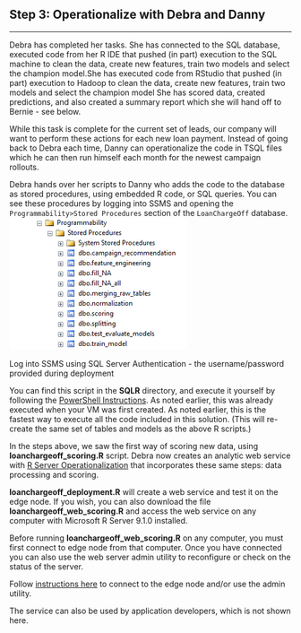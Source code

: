 
<h2> Step 3: Operationalize with Debra <span class="sql">and Danny</span></h2>
<hr />
<p/>
Debra has completed her tasks.  <span class="sql">She has connected to the SQL database, executed code from her R IDE that pushed (in part) execution to the SQL machine to clean the data, create new features, train two models and select the champion model.</span><span class="hdi">She has executed code from RStudio that pushed (in part) execution to Hadoop to clean the data, create new features, train two models and select the champion model</span> She has scored data, created predictions, and also created a summary report which she will hand off to Bernie - see below.
<p/>
While this task is complete for the current set of leads, our company will want to perform these actions for each new loan payment.  <span class="sql">Instead of going back to Debra each time, Danny can operationalize the code in TSQL files which he can then run himself each month for the newest campaign rollouts.</span> 
<p/>
<div class="sql">
Debra hands over her scripts to Danny who adds the code to the database as stored procedures, using embedded R code, or SQL queries.  You can see these procedures by logging into SSMS and opening the <code>Programmability>Stored Procedures</code> section of the <code>LoanChargeOff</code> database.
<img src="images/storedproc.png">
<p/>
Log into SSMS using SQL Server Authentication - the username/password provided during deployment
<p/>
You can find this script in the <strong>SQLR</strong> directory, and execute it yourself by following the <a href="Powershell_Instructions.html">PowerShell Instructions</a>.  <span class="cig">
 As noted earlier, this was already executed when your VM was first created.</span><span class="onp"> As noted earlier, this is the fastest way to execute all the code included in this solution.  (This will re-create the same set of tables and models as the above R scripts.)
</span>
</div>

<div class="hdi">
<p/>
In the steps above, we saw the first way of scoring new data, using <strong>loanchargeoff_scoring.R</strong> script. 
Debra now creates an analytic web service  with <a href="https://msdn.microsoft.com/en-us/microsoft-r/operationalize/about">R Server Operationalization</a> that incorporates these same steps: data processing and scoring.
<p/>
 <strong>loanchargeoff_deployment.R</strong> will create a web service and test it on the edge node.  If you wish, you can also download the file <strong>loanchargeoff_web_scoring.R</strong> and access the web service on any computer with Microsoft R Server 9.1.0 installed.  
<p/>
<div class="alert alert-info" role="alert">
Before running  <strong>loanchargeoff_web_scoring.R</strong> on any computer, you must first connect to edge node from that computer.
Once you have connected you can also use the web server admin utility to reconfigure or check on the status of the server.
<p></p>
Follow <a href="deployr.html">instructions here</a> to connect to the edge node and/or use the admin utility.
</div>
<p/>
The service can also be used by application developers, which is not shown here.
<p/>
</div>
